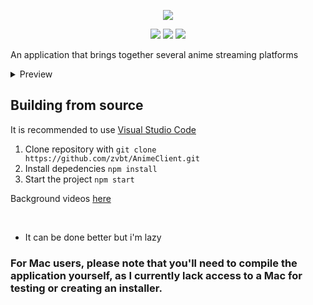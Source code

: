 <p align="center">
<img src="https://i.imgur.com/ILPk9ZC.png">
</p>
<p align="center">
	<a href="https://github.com/zvbt/AnimeClient/releases/latest"><img src="https://img.shields.io/github/v/release/zvbt/AnimeClient?style=for-the-badge"></a>
	<a href="https://github.com/zvbt/AnimeClient/releases"><img src="https://img.shields.io/github/downloads/zvbt/AnimeClient/total.svg?style=for-the-badge"></a>
	<a href="https://aur.archlinux.org/packages/animeclient-bin"><img src="https://img.shields.io/aur/version/animeclient-bin?style=for-the-badge"></a>
</p>

An application that brings together several anime streaming platforms

<details>
  <summary>Preview</summary>
  <img src="https://r2.e-z.host/7ed0180f-b228-49a7-be1e-0183c1938777/2ipl964y.png">
  <img src="https://r2.e-z.host/7ed0180f-b228-49a7-be1e-0183c1938777/q4pved6n.png">
  <img src="https://r2.e-z.host/7ed0180f-b228-49a7-be1e-0183c1938777/40vtzzws.png">
  Only this RPC work for now.
</details>

## Building from source

It is recommended to use [Visual Studio Code](https://code.visualstudio.com)

1. Clone repository with
   `git clone https://github.com/zvbt/AnimeClient.git`
2. Install depedencies `npm install`
3. Start the project `npm start`

Background videos [here](https://github.com/zvbt/aclient-main-page/tree/main/assets/videos)

<br>

- It can be done better but i'm lazy

### For Mac users, please note that you'll need to compile the application yourself, as I currently lack access to a Mac for testing or creating an installer.

